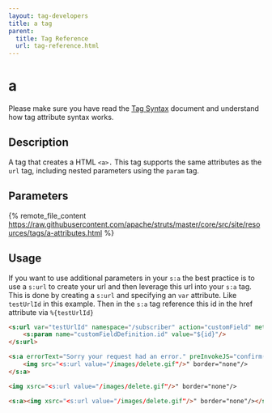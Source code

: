 ```yaml
---
layout: tag-developers
title: a tag
parent:
  title: Tag Reference
  url: tag-reference.html
---
```


# a

Please make sure you have read the [Tag Syntax](tag-syntax) document and understand how tag attribute syntax works.

## Description

A tag that creates a HTML `<a>.` This tag supports the same attributes as the `url` tag, including nested parameters 
using the `param` tag.
 
## Parameters

{% remote_file_content https://raw.githubusercontent.com/apache/struts/master/core/src/site/resources/tags/a-attributes.html %}

## Usage

If you want to use additional parameters in your `s:a` the best practice is to use a `s:url` to create your url and then 
leverage this url into your `s:a` tag. This is done by creating a `s:url` and specifying an `var` attribute. Like `testUrlId` 
in this example. Then in the `s:a` tag reference this id in the href attribute via `%{testUrlId}`

```html
<s:url var="testUrlId" namespace="/subscriber" action="customField" method="delete">
    <s:param name="customFieldDefinition.id" value="${id}"/>
</s:url>

<s:a errorText="Sorry your request had an error." preInvokeJS="confirm('Are you sure you want to delete this item?')" href="%{testUrlId}">
    <img src="<s:url value="/images/delete.gif"/>" border="none"/>
</s:a>

<img xsrc="<s:url value="/images/delete.gif"/>" border="none"/>

<s:a><img xsrc="<s:url value="/images/delete.gif"/>" border="none"/></s:a>  
```
